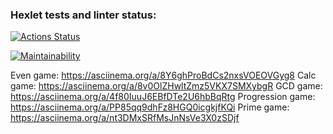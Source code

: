 ### Hexlet tests and linter status:
[![Actions Status](https://github.com/Katherini17/java-project-61/actions/workflows/hexlet-check.yml/badge.svg)](https://github.com/Katherini17/java-project-61/actions)

[![Maintainability](https://api.codeclimate.com/v1/badges/1d2220360170c435eb70/maintainability)](https://codeclimate.com/github/Katherini17/java-project-61/maintainability)

Even game: https://asciinema.org/a/8Y6ghProBdCs2nxsVOEOVGyg8
Calc game: https://asciinema.org/a/8v0OlZHwltZmz5VKX7SMXybgR
GCD game: https://asciinema.org/a/4f80IuuJ6EBfDTe2U6hbBqRtg
Progression game: https://asciinema.org/a/PP85qq9dhFz8HGQ0icgkjfKQi
Prime game: https://asciinema.org/a/nt3DMxSRfMsJnNsVe3X0zSDjf

